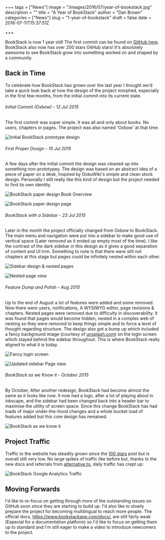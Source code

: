 +++
tags = ["News"]
image = "/images/2016/07/year-of-bookstack.jpg"
description = ""
title = "A Year of BookStack"
author = "Dan Brown"
categories = ["News"]
slug = "1-year-of-bookstack"
draft = false
date = 2016-07-11T15:37:51Z

+++

BookStack is now 1 year old! The first commit can be found on [GitHub here](https://github.com/ssddanbrown/BookStack/commit/eaa1765c7a68cd671bcb37a666203210bf05d217). BookStack also now has over 200 stars GitHub stars! It's absolutely awesome to see BookStack grow into something worked on and shaped by a community.

## Back in Time

To celebrate how BookStack has grown over the last year I thought we'd take a quick look back at how the design of the project morphed, especially in the first few months, from the initial commit into its current state.

###### Initial Commit (Oxbow) - 12 Jul 2015

The first commit was super simple. It was all and only about books. No users, chapters or pages. The project was also named 'Oxbow' at that time.

![Initial BookStack prototype design](/blog/images/2016/07/first-version.png)

###### First Proper Design - 15 Jul 2015

A few days after the initial commit the design was cleaned up into something non-prototypey. The design was based on an abstract idea of a piece of paper on a desk, Inspired by DokuWiki's simple and clean stock design. Personally I still really like this kind of design but the project needed to find its own identity.


![BookStack paper design Book Overview](/blog/images/2016/07/BookStack-paper-design-book.png)

![BookStack paper design page](/blog/images/2016/07/BookStack-paper-design-page.png)


###### BookStack with a Sidebar - 23 Jul 2015

Later in the month the project officially changed from Oxbow to BookStack. The main menu and navigation were put into a sidebar to make good use of vertical space (Later removed as it ended up empty most of the time). I like the contrast of the dark sidebar in this design as it gives a good separation of content and UI trim. Something to note is that there were still not chapters at this stage but pages could be infinitely nested within each other.

![Sidebar design & nested pages](/blog/images/2016/07/nested-book-view-sidebar.png)

![Nested page view](/blog/images/2016/07/BookStack-nested-page-view.png)


###### Feature Dump and Polish - Aug 2015

Up to the end of August a lot of features were added and some removed. Now there were users, notifications, A WYSIWYG editor, page revisions & chapters. Nested pages were removed due to difficulty in discoverability. It was found that pages would become hidden, nested in a complex web of nesting so they were removed to keep things simple and to force a level of thought regarding structure. The design also got a bump up which included a fancy background image (courtesy of [unsplash.com](https://unsplash.com/)) on the login screen which stayed behind the sidebar throughout. This is where BookStack really aligned to what it is today.

![Fancy login screen](/blog/images/2016/07/bookstack-grand-login.png)

![Updated sidebar Page view](/blog/images/2016/07/feature-dump-page.png)

###### BookStack as we Know it - October 2015

By October, After another redesign, BookStack had become almost the same as it looks like now. It now had a logo, after a lot of playing about in inkscape, and the sidebar had been changed back into a header bar to maximise the utility of screen space. Since this change BookStack has had loads of major under-the-hood changes and a whole bucket load of features added but this core design has remained. 

![BookStack as we know it](/blog/images/2016/07/BookStack-as-we-know-it.png)

## Project Traffic

Traffic to the website has steadily grown since the [100 stars](https://www.bookstackapp.com/blog/100-stars-on-github/) post but is overall still very low. No large spikes of traffic like before but, thanks to the new docs and referrals from [alternative.to](http://alternativeto.net/software/bookstack/), daily traffic has crept up:

![BookStack Google Analytics Traffic](/blog/images/2016/07/site-traffic.png)

## Moving Forwards

I'd like to re-focus on getting through more of the outstanding issues on GitHub soon since they are starting to build up. I'd also like to slowly prepare the project for becoming multilingual to reach more people. The official docs, https://www.bookstackapp.com/docs/, are still fairly weak (Especial for a documentation platform) so I'd like to focus on getting them up to standard and I'm still eager to make a video to introduce newcomers to the project.